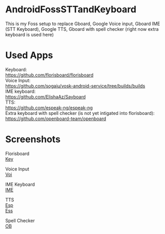 # AndroidFossSTTandKeyboard

This is my Foss setup to replace Gboard, Google Voice input, Gboard IME (STT Keyboard), Google TTS, Gboard with spell checker (right now extra keyboard is used here)

# Used Apps
Keyboard:  
https://github.com/florisboard/florisboard  
Voice Input:  
https://github.com/sogaiu/vosk-android-service/tree/builds/builds  
IME keyboard:  
https://github.com/ElishaAz/Sayboard   
TTS:  
https://github.com/espeak-ng/espeak-ng  
Extra keyboard with spell checker (is not yet intigated into florisboard):  
https://github.com/openboard-team/openboard  

# Screenshots
Florisboard  
[Key](Florisboard.png) 

Voice Input  
[Voi](Voice-Input.png)  

IME Keyboard  
[IME](IME-Keyboard.png)

TTS  
[Esp](Espeak.png)  
[Ess](Espeak-Settings.png)

Spell Checker  
[OB](Openboard.png)

